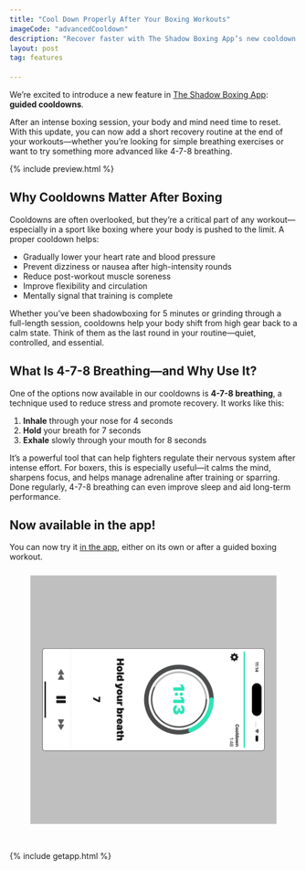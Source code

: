 ```yaml
---
title: "Cool Down Properly After Your Boxing Workouts"
imageCode: "advancedCooldown"
description: "Recover faster with The Shadow Boxing App’s new cooldown feature—includes guided breathing and 4-7-8 technique to relax after intense workouts."
layout: post
tag: features

---
```


We’re excited to introduce a new feature in [The Shadow Boxing App](/): **guided cooldowns**. 

After an intense boxing session, your body and mind need time to reset. With this update, you can now add a short recovery routine at the end of your workouts—whether you’re looking for simple breathing exercises or want to try something more advanced like 4-7-8 breathing.

{% include preview.html %}

## Why Cooldowns Matter After Boxing

Cooldowns are often overlooked, but they’re a critical part of any workout—especially in a sport like boxing where your body is pushed to the limit. A proper cooldown helps:

- Gradually lower your heart rate and blood pressure
- Prevent dizziness or nausea after high-intensity rounds
- Reduce post-workout muscle soreness
- Improve flexibility and circulation
- Mentally signal that training is complete

Whether you’ve been shadowboxing for 5 minutes or grinding through a full-length session, cooldowns help your body shift from high gear back to a calm state. Think of them as the last round in your routine—quiet, controlled, and essential.

## What Is 4-7-8 Breathing—and Why Use It?

One of the options now available in our cooldowns is **4-7-8 breathing**, a technique used to reduce stress and promote recovery. It works like this:

1. **Inhale** through your nose for 4 seconds
2. **Hold** your breath for 7 seconds
3. **Exhale** slowly through your mouth for 8 seconds

It’s a powerful tool that can help fighters regulate their nervous system after intense effort. For boxers, this is especially useful—it calms the mind, sharpens focus, and helps manage adrenaline after training or sparring. Done regularly, 4-7-8 breathing can even improve sleep and aid long-term performance.

## Now available in the app!

You can now try it [in the app](/), either on its own or after a guided boxing workout.

<div style='text-align: center'><img src='/assets/blog/cooldown_screenshot.png' style='width: 430px;margin: 10px 0px 30px 0px; border: 1px solid #ddd;' alt='Breathing exercise for boxing'/></div>

{% include getapp.html %} 